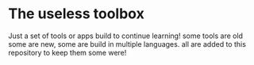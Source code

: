 # The useless toolbox

Just a set of tools or apps build to continue learning! some tools are old some are new, some are build in multiple languages. all are added to this repository to keep them some were!